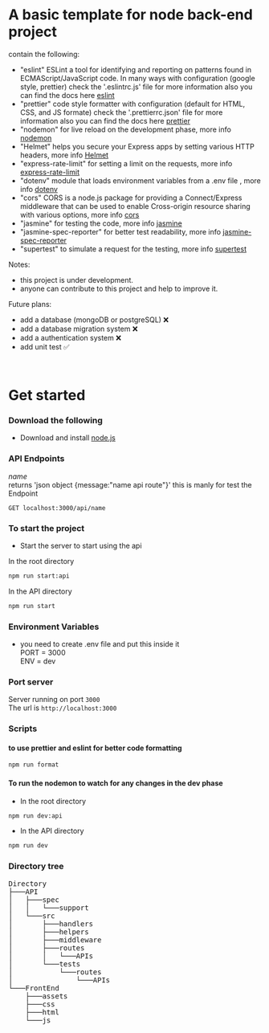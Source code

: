 # A basic template for node back-end project 
contain the following: 
- "eslint" ESLint a tool for identifying and reporting on patterns found in ECMAScript/JavaScript code. In many ways with configuration (google style, prettier) check the '.eslintrc.js' file for more information also you can find the docs here [eslint](https://eslint.org/)
- "prettier" code style formatter with configuration (default for HTML, CSS, and JS formate) check the '.prettierrc.json' file for more information also you can find the docs here [prettier](https://prettier.io/)
- "nodemon" for live reload on the development phase, more info [nodemon](https://www.npmjs.com/package/nodemon)
- "Helmet" helps you secure your Express apps by setting various HTTP headers, more info [Helmet](https://www.npmjs.com/package/helmet)
- "express-rate-limit" for setting a limit on the requests, more info [express-rate-limit](https://www.npmjs.com/package/express-rate-limit)
- "dotenv" module that loads environment variables from a .env file , more info [dotenv](https://www.npmjs.com/package/dotenv)
- "cors" CORS is a node.js package for providing a Connect/Express middleware that can be used to enable Cross-origin resource sharing with various options, more info [cors](https://www.npmjs.com/package/cors)
- "jasmine" for testing the code, more info [jasmine](https://www.npmjs.com/package/jasmine)
- "jasmine-spec-reporter" for better test readability, more info [jasmine-spec-reporter](https://www.npmjs.com/package/jasmine-spec-reporter)
- "supertest" to simulate a request for the testing, more info [supertest](https://www.npmjs.com/package/supertest)

Notes:
- this project is under development.
- anyone can contribute to this project and help to improve it.

Future plans:
- add a database (mongoDB or postgreSQL) ❌
- add a database migration system ❌
- add a authentication system ❌
- add unit test ✅
<br />


# Get started
### Download the following
-   Download and install [node.js](https://nodejs.org/en/)

### API Endpoints
_name_ <br/>
returns 'json object {message:"name api route"}' this is manly for test the Endpoint
```http
GET localhost:3000/api/name
```


### To start the project 

- Start the server to start using the api
 
In the root directory
```bash
npm run start:api
```
In the API directory
```bash
npm run start
```


### Environment Variables

-  you need to create .env file and put this inside it<br />
    PORT = 3000<br />
    ENV = dev<br />

### Port server
Server running on port `3000` <br />
The url is `http://localhost:3000`<br />


### Scripts


#### to use prettier and eslint for better code formatting
```bash
npm run format
```

#### To run the nodemon to watch for any changes in the dev phase

- In the root directory
```bash
npm run dev:api
```
- In the API directory
```bash
npm run dev
```
### Directory tree
<pre>
Directory
├───API
│   ├───spec
│   │   └───support
│   └───src
│       ├───handlers
│       ├───helpers
│       ├───middleware
│       ├───routes
│       │   └───APIs
│       └───tests
│           └───routes
│               └───APIs
└───FrontEnd
    ├───assets
    ├───css
    ├───html
    └───js
</pre>